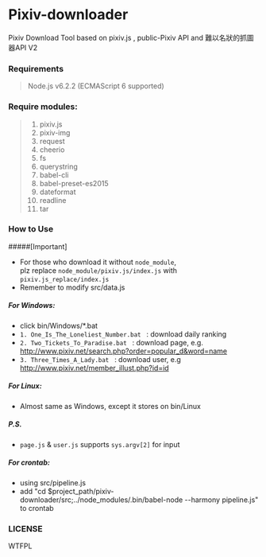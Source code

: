 # Pixiv-downloader
Pixiv Download Tool based on pixiv.js , public-Pixiv API and 難以名狀的抓圖器API V2

### Requirements 
> Node.js v6.2.2 (ECMAScript 6 supported)

### Require modules:
>1. pixiv.js
>2. pixiv-img
>3. request
>4. cheerio
>5. fs
>6. querystring
>7. babel-cli
>8. babel-preset-es2015
>9. dateformat
>10. readline
>11. tar

### How to Use
#####[Important] 
+ For those who download it without <code>node_module</code>, <br />
plz replace <code>node_module/pixiv.js/index.js</code> with <code>pixiv.js_replace/index.js</code>
+ Remember to modify src/data.js 

##### For Windows:
+ click bin/Windows/*.bat
+ <code>1. One_Is_The_Loneliest_Number.bat </code> : download daily ranking
+ <code>2. Two_Tickets_To_Paradise.bat </code> : download page, e.g. http://www.pixiv.net/search.php?order=popular_d&word=name
+ <code>3. Three_Times_A_Lady.bat </code> : download user, e.g http://www.pixiv.net/member_illust.php?id=id

##### For Linux:
+ Almost same as Windows, except it stores on bin/Linux

##### P.S.
+ <code>page.js</code> & <code>user.js</code> supports <code>sys.argv[2]</code> for input

##### For crontab:
+ using src/pipeline.js
+ add "cd $project_path/pixiv-downloader/src;../node_modules/.bin/babel-node --harmony pipeline.js" to crontab

### LICENSE
WTFPL
